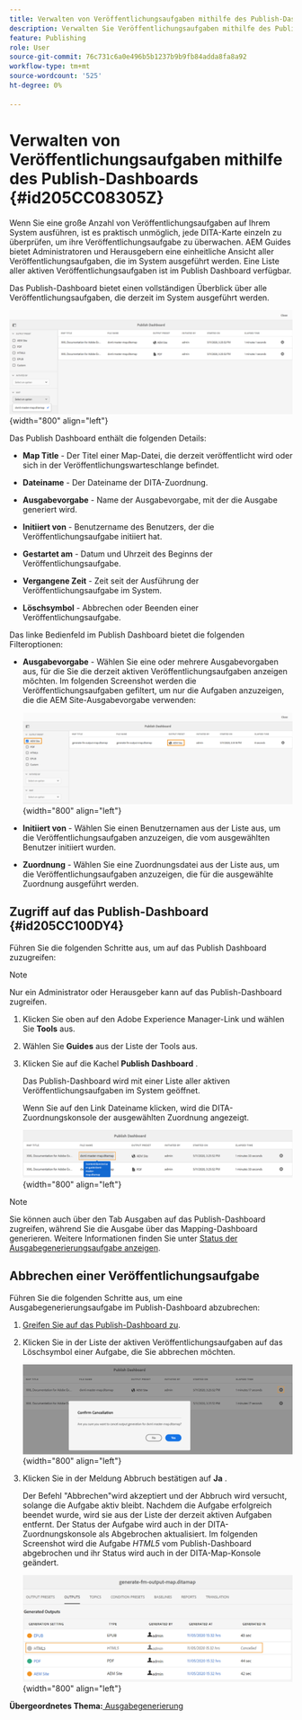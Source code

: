 ```yaml
---
title: Verwalten von Veröffentlichungsaufgaben mithilfe des Publish-Dashboards
description: Verwalten Sie Veröffentlichungsaufgaben mithilfe des Publish Dashboards in AEM Guides. Erfahren Sie, wie Sie auf das Publishing-Dashboard zugreifen und eine Veröffentlichungsaufgabe abbrechen können.
feature: Publishing
role: User
source-git-commit: 76c731c6a0e496b5b1237b9b9fb84adda8fa8a92
workflow-type: tm+mt
source-wordcount: '525'
ht-degree: 0%

---
```


# Verwalten von Veröffentlichungsaufgaben mithilfe des Publish-Dashboards {#id205CC08305Z}

Wenn Sie eine große Anzahl von Veröffentlichungsaufgaben auf Ihrem System ausführen, ist es praktisch unmöglich, jede DITA-Karte einzeln zu überprüfen, um ihre Veröffentlichungsaufgabe zu überwachen. AEM Guides bietet Administratoren und Herausgebern eine einheitliche Ansicht aller Veröffentlichungsaufgaben, die im System ausgeführt werden. Eine Liste aller aktiven Veröffentlichungsaufgaben ist im Publish Dashboard verfügbar.

Das Publish-Dashboard bietet einen vollständigen Überblick über alle Veröffentlichungsaufgaben, die derzeit im System ausgeführt werden.

![](images/publish-dashboard.png){width="800" align="left"}

Das Publish Dashboard enthält die folgenden Details:

- **Map Title** - Der Titel einer Map-Datei, die derzeit veröffentlicht wird oder sich in der Veröffentlichungswarteschlange befindet.

- **Dateiname** - Der Dateiname der DITA-Zuordnung.

- **Ausgabevorgabe** - Name der Ausgabevorgabe, mit der die Ausgabe generiert wird.

- **Initiiert von** - Benutzername des Benutzers, der die Veröffentlichungsaufgabe initiiert hat.

- **Gestartet am** - Datum und Uhrzeit des Beginns der Veröffentlichungsaufgabe.

- **Vergangene Zeit** - Zeit seit der Ausführung der Veröffentlichungsaufgabe im System.

- **Löschsymbol** - Abbrechen oder Beenden einer Veröffentlichungsaufgabe.

Das linke Bedienfeld im Publish Dashboard bietet die folgenden Filteroptionen:

- **Ausgabevorgabe** - Wählen Sie eine oder mehrere Ausgabevorgaben aus, für die Sie die derzeit aktiven Veröffentlichungsaufgaben anzeigen möchten. Im folgenden Screenshot werden die Veröffentlichungsaufgaben gefiltert, um nur die Aufgaben anzuzeigen, die die AEM Site-Ausgabevorgabe verwenden:

  ![](images/publish-dashboard-preset-filter.png){width="800" align="left"}

- **Initiiert von** - Wählen Sie einen Benutzernamen aus der Liste aus, um die Veröffentlichungsaufgaben anzuzeigen, die vom ausgewählten Benutzer initiiert wurden.

- **Zuordnung** - Wählen Sie eine Zuordnungsdatei aus der Liste aus, um die Veröffentlichungsaufgaben anzuzeigen, die für die ausgewählte Zuordnung ausgeführt werden.

## Zugriff auf das Publish-Dashboard {#id205CC100DY4}

Führen Sie die folgenden Schritte aus, um auf das Publish Dashboard zuzugreifen:

>[!NOTE]
>
> Nur ein Administrator oder Herausgeber kann auf das Publish-Dashboard zugreifen.

1. Klicken Sie oben auf den Adobe Experience Manager-Link und wählen Sie **Tools** aus.

1. Wählen Sie **Guides** aus der Liste der Tools aus.

1. Klicken Sie auf die Kachel **Publish Dashboard** .

   Das Publish-Dashboard wird mit einer Liste aller aktiven Veröffentlichungsaufgaben im System geöffnet.

   Wenn Sie auf den Link Dateiname klicken, wird die DITA-Zuordnungskonsole der ausgewählten Zuordnung angezeigt.

   ![](images/publish-dashboard-click-filename-link.png){width="800" align="left"}


>[!NOTE]
>
> Sie können auch über den Tab Ausgaben auf das Publish-Dashboard zugreifen, während Sie die Ausgabe über das Mapping-Dashboard generieren. Weitere Informationen finden Sie unter [Status der Ausgabegenerierungsaufgabe anzeigen](generate-output-for-a-dita-map.md#viewing_output_history).

## Abbrechen einer Veröffentlichungsaufgabe

Führen Sie die folgenden Schritte aus, um eine Ausgabegenerierungsaufgabe im Publish-Dashboard abzubrechen:

1. [Greifen Sie auf das Publish-Dashboard zu](#id205CC100DY4).

1. Klicken Sie in der Liste der aktiven Veröffentlichungsaufgaben auf das Löschsymbol einer Aufgabe, die Sie abbrechen möchten.

   ![](images/publish-dashboard-cancel-task.png){width="800" align="left"}

1. Klicken Sie in der Meldung Abbruch bestätigen auf **Ja** .

   Der Befehl &quot;Abbrechen&quot;wird akzeptiert und der Abbruch wird versucht, solange die Aufgabe aktiv bleibt. Nachdem die Aufgabe erfolgreich beendet wurde, wird sie aus der Liste der derzeit aktiven Aufgaben entfernt. Der Status der Aufgabe wird auch in der DITA-Zuordnungskonsole als Abgebrochen aktualisiert. Im folgenden Screenshot wird die Aufgabe *HTML5* vom Publish-Dashboard abgebrochen und ihr Status wird auch in der DITA-Map-Konsole geändert.

   ![](images/cancelled-output-task.png){width="800" align="left"}


**Übergeordnetes Thema:**[ Ausgabegenerierung](generate-output.md)
